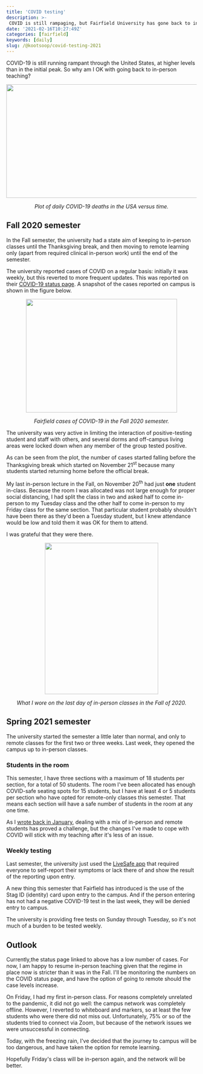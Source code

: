 ```yaml
---
title: 'COVID testing'
description: >-
 COVID is still rampaging, but Fairfield University has gone back to in-person teaching. I'm pretty happy with the protocols they're using and I thought I'd run through why.
date: '2021-02-16T10:27:49Z'
categories: [fairfield]
keywords: [daily]
slug: /@kootsoop/covid-testing-2021
---
```


COVID-19 is still running rampant through the United States, at higher levels than in the initial peak.  So why am I OK with going back to in-person teaching?

<p align="center">
<img src="https://kootsoop.github.io/images/2021-02-16-01.png" width="600" height="300">
</p>
<p align="center">
<em>Plot of daily COVID-19 deaths in the USA versus time.</em>
</p>

## Fall 2020 semester

In the Fall semester, the university had a state aim of keeping to in-person classes until the Thanksgiving break, and then moving to remote learning only (apart from required clinical in-person work) until the end of the semester.

The university reported cases of COVID on a regular basis: initially it was weekly, but this reverted to more frequent updates. This was reported on their [COVID-19 status page](https://www.fairfield.edu/undergraduate/student-life-and-services/health-and-wellness/health-center/emergencies/coronavirus/testing-and-reporting/index.html).  A snapshot of the cases reported on campus is shown in the figure below.

<p align="center">
<img src="https://kootsoop.github.io/images/2021-02-16-02.png" width="400" height="300">
</p>
<p align="center">
<em>Fairfield cases of COVID-19 in the Fall 2020 semester.</em>
</p>

The university was very active in limiting the interaction of positive-testing student and staff with others, and several dorms and off-campus living areas were locked down when any member of the group tested positive.

As can be seen from the plot, the number of cases started falling before the Thanksgiving break which started on November 21<sup>st</sup> because many students started returning home before the official break.

My last in-person lecture in the Fall, on November 20<sup>th</sup> had just **one** student in-class.  Because the room I was allocated was not large enough for proper social distancing, I had split the class in two and asked half to come in-person to my Tuesday class and the other half to come in-person to my Friday class for the same section.  That particular student probably shouldn't have been there as they'd been a Tuesday student, but I knew attendance would be low and told them it was OK for them to attend.

I was grateful that they were there.

<p align="center">
<img src="https://kootsoop.github.io/images/profile-picture-2021-02-16.jpg" width="300" height="400">
</p>
<p align="center">
<em>What I wore on the last day of in-person classes in the Fall of 2020.</em>
</p>

## Spring 2021 semester

The university started the semester a little later than normal, and only to remote classes for the first two or three weeks.  Last week, they opened the campus up to in-person classes.

### Students in the room

This semester, I have three sections with a maximum of 18 students per section, for a total of 50 students.  The room I've been allocated has enough COVID-safe seating spots for 15 students, but I have at least 4 or 5 students per section who have opted for remote-only classes this semester.  That means each section will have a safe number of students in the room at any one time.

As I [wrote back in January](https://kootsoop.github.io/@kootsoop-changed-my-teaching-2021/), dealing with a mix of in-person and remote students has proved a challenge, but the changes I've made to cope with COVID will stick with my teaching after it's less of an issue.

### Weekly testing

Last semester, the university just used the [LiveSafe app](https://www.livesafemobile.com/) that required everyone to self-report their symptoms or lack there of and show the result of the reporting upon entry.

A new thing this semester that Fairfield has introduced is the use of the Stag ID (identity) card upon entry to the campus.  And if the person entering has not had a negative COVID-19 test in the last week, they will be denied entry to campus. 

The university is providing free tests on Sunday through Tuesday, so it's not much of a burden to be tested weekly.

## Outlook

Currently,the status page linked to above has a low number of cases. For now, I am happy to resume in-person teaching given that the regime in place now is stricter than it was in the Fall. I'll be monitoring the numbers on the COVID status page, and have the option of going to remote should the case levels increase.

On Friday, I had my first in-person class.  For reasons completely unrelated to the pandemic, it did not go well:  the campus network was completely offline.  However, I reverted to whiteboard and markers, so at least the few students who were there did not miss out.  Unfortunately, 75% or so of the students tried to connect via Zoom, but because of the network issues we were unsuccessful in connecting.

Today, with the freezing rain, I've decided that the journey to campus will be too dangerous, and have taken the option for remote learning.

Hopefully Friday's class will be in-person again, and the network will be better.








